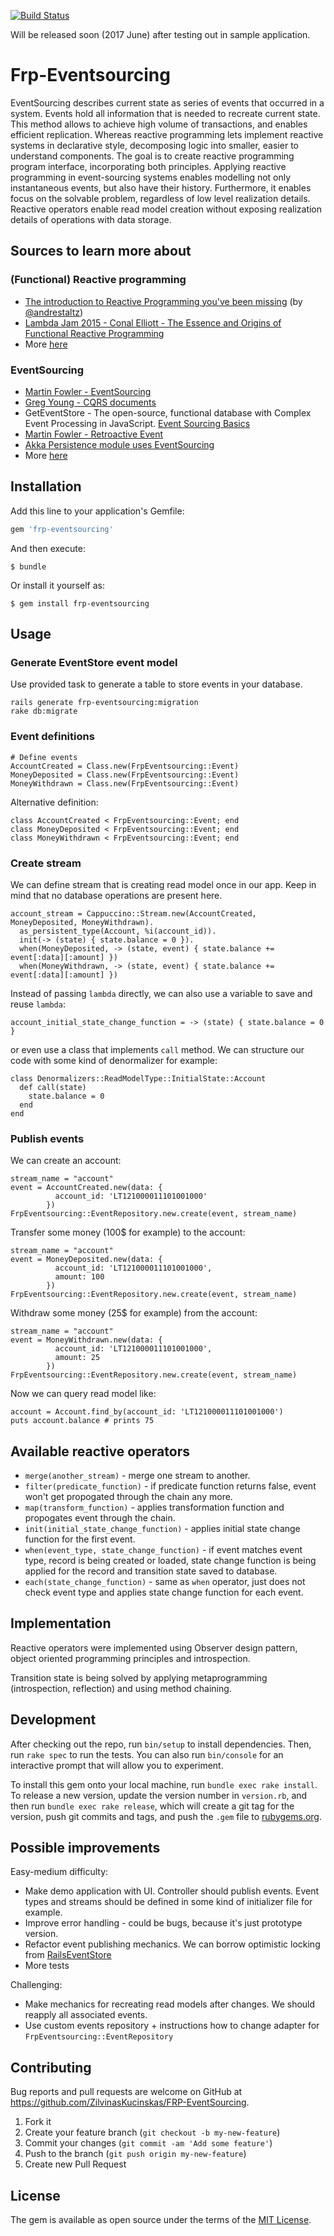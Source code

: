[![Build Status](https://travis-ci.org/ZilvinasKucinskas/FRP-EventSourcing.svg?branch=master)](https://travis-ci.org/ZilvinasKucinskas/FRP-EventSourcing)

Will be released soon (2017 June) after testing out in sample application.

# Frp-Eventsourcing

EventSourcing describes current state as series of events that occurred in a system. Events hold all information that is needed to recreate current state. This method allows to achieve high volume of transactions, and enables efficient replication. Whereas reactive programming lets implement reactive systems in declarative style, decomposing logic into smaller, easier to understand components. The goal is to create reactive programming program interface, incorporating both principles. Applying reactive programming in event-sourcing systems enables modelling not only instantaneous events, but also have their history. Furthermore, it enables focus on the solvable problem, regardless of low level realization details. Reactive operators enable read model creation without exposing realization details of operations with data storage.

## Sources to learn more about

### (Functional) Reactive programming

* [The introduction to Reactive Programming you've been missing](https://gist.github.com/staltz/868e7e9bc2a7b8c1f754)
(by [@andrestaltz](https://twitter.com/andrestaltz))
* [Lambda Jam 2015 - Conal Elliott - The Essence and Origins of Functional Reactive Programming](https://youtu.be/j3Q32brCUAI)
* More [here](https://github.com/ZilvinasKucinskas/FRP-EventSourcing/tree/master/sources)

### EventSourcing

* [Martin Fowler - EventSourcing](http://martinfowler.com/eaaDev/EventSourcing.html)
* [Greg Young - CQRS documents](https://github.com/ZilvinasKucinskas/FRP-EventSourcing/blob/master/sources/cqrs_documents.pdf)
* GetEventStore - The open-source, functional database with Complex Event Processing in JavaScript. [Event Sourcing Basics](http://docs.geteventstore.com/introduction/3.9.0/event-sourcing-basics/)
* [Martin Fowler - Retroactive Event](https://martinfowler.com/eaaDev/RetroactiveEvent.html)
* [Akka Persistence module uses EventSourcing](http://doc.akka.io/docs/akka/snapshot/scala/persistence.html#event-sourcing)
* More [here](https://github.com/ZilvinasKucinskas/FRP-EventSourcing/tree/master/sources)

## Installation

Add this line to your application's Gemfile:

```ruby
gem 'frp-eventsourcing'
```

And then execute:

    $ bundle

Or install it yourself as:

    $ gem install frp-eventsourcing

## Usage

### Generate EventStore event model

Use provided task to generate a table to store events in your database.

```
rails generate frp-eventsourcing:migration
rake db:migrate
```

### Event definitions

```
# Define events
AccountCreated = Class.new(FrpEventsourcing::Event)
MoneyDeposited = Class.new(FrpEventsourcing::Event)
MoneyWithdrawn = Class.new(FrpEventsourcing::Event)
```

Alternative definition:

```
class AccountCreated < FrpEventsourcing::Event; end
class MoneyDeposited < FrpEventsourcing::Event; end
class MoneyWithdrawn < FrpEventsourcing::Event; end
```

### Create stream

We can define stream that is creating read model once in our app. Keep in mind that no database operations are present here.

```
account_stream = Cappuccino::Stream.new(AccountCreated, MoneyDeposited, MoneyWithdrawn).
  as_persistent_type(Account, %i(account_id)).
  init(-> (state) { state.balance = 0 }).
  when(MoneyDeposited, -> (state, event) { state.balance += event[:data][:amount] })
  when(MoneyWithdrawn, -> (state, event) { state.balance += event[:data][:amount] })
```

Instead of passing `lambda` directly, we can also use a variable to save and reuse `lambda`:

```
account_initial_state_change_function = -> (state) { state.balance = 0 }
```

or even use a class that implements `call` method. We can structure our code with some kind of denormalizer for example:

```
class Denormalizers::ReadModelType::InitialState::Account
  def call(state)
    state.balance = 0
  end
end
```

### Publish events

We can create an account:

```
stream_name = "account"
event = AccountCreated.new(data: {
          account_id: 'LT121000011101001000'
        })
FrpEventsourcing::EventRepository.new.create(event, stream_name)
```

Transfer some money (100$ for example) to the account:

```
stream_name = "account"
event = MoneyDeposited.new(data: {
          account_id: 'LT121000011101001000',
          amount: 100
        })
FrpEventsourcing::EventRepository.new.create(event, stream_name)
```

Withdraw some money (25$ for example) from the account:

```
stream_name = "account"
event = MoneyWithdrawn.new(data: {
          account_id: 'LT121000011101001000',
          amount: 25
        })
FrpEventsourcing::EventRepository.new.create(event, stream_name)
```

Now we can query read model like:

```
account = Account.find_by(account_id: 'LT121000011101001000')
puts account.balance # prints 75
```

## Available reactive operators

* `merge(another_stream)` - merge one stream to another.
* `filter(predicate_function)` - if predicate function returns false, event won't get propogated through the chain any more.
* `map(transform_function)` - applies transformation function and propogates event through the chain.
* `init(initial_state_change_function)` - applies initial state change function for the first event.
* `when(event_type, state_change_function)` - if event matches event type, record is being created or loaded, state change function is being applied for the record and transition state saved to database.
* `each(state_change_function)` - same as `when` operator, just does not check event type and applies state change function for each event.

## Implementation

Reactive operators were implemented using Observer design pattern, object oriented programming principles and introspection.

Transition state is being solved by applying metaprogramming (introspection, reflection) and using method chaining.

## Development

After checking out the repo, run `bin/setup` to install dependencies. Then, run `rake spec` to run the tests. You can also run `bin/console` for an interactive prompt that will allow you to experiment.

To install this gem onto your local machine, run `bundle exec rake install`. To release a new version, update the version number in `version.rb`, and then run `bundle exec rake release`, which will create a git tag for the version, push git commits and tags, and push the `.gem` file to [rubygems.org](https://rubygems.org).

## Possible improvements

Easy-medium difficulty:

* Make demo application with UI. Controller should publish events. Event types and streams should be defined in some kind of initializer file for example.
* Improve error handling - could be bugs, because it's just prototype version.
* Refactor event publishing mechanics. We can borrow optimistic locking from [RailsEventStore](https://github.com/arkency/rails_event_store)
* More tests

Challenging:

* Make mechanics for recreating read models after changes. We should reapply all associated events.
* Use custom events repository + instructions how to change adapter for `FrpEventsourcing::EventRepository`

## Contributing

Bug reports and pull requests are welcome on GitHub at https://github.com/ZilvinasKucinskas/FRP-EventSourcing.

1. Fork it
2. Create your feature branch (`git checkout -b my-new-feature`)
3. Commit your changes (`git commit -am 'Add some feature'`)
4. Push to the branch (`git push origin my-new-feature`)
5. Create new Pull Request

## License

The gem is available as open source under the terms of the [MIT License](http://opensource.org/licenses/MIT).
